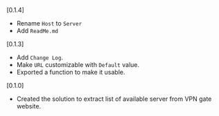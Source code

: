 [0.1.4]

- Rename `Host` to `Server`
- Add `ReadMe.md`

[0.1.3]

- Add `Change Log`.
- Make `URL` customizable with `Default` value.
- Exported a function to make it usable.

[0.1.0]

- Created the solution to extract list of available server from VPN gate website.